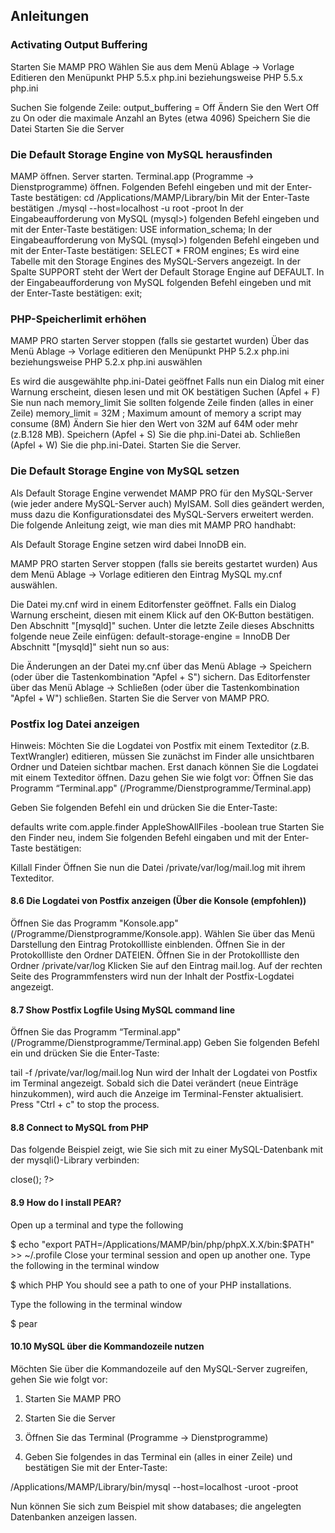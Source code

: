 ## Anleitungen

### Activating Output Buffering

Starten Sie MAMP PRO
Wählen Sie aus dem Menü Ablage -> Vorlage Editieren den Menüpunkt PHP 5.5.x php.ini beziehungsweise PHP 5.5.x php.ini
 
Suchen Sie folgende Zeile: output_buffering = Off
Ändern Sie den Wert Off zu On oder die maximale Anzahl an Bytes (etwa 4096)
Speichern Sie die Datei
Starten Sie die Server

### Die Default Storage Engine von MySQL herausfinden

MAMP öffnen.
Server starten.
Terminal.app (Programme -> Dienstprogramme) öffnen.
Folgenden Befehl eingeben und mit der Enter-Taste bestätigen:
cd /Applications/MAMP/Library/bin
Mit der Enter-Taste bestätigen
./mysql --host=localhost -u root -proot
In der Eingabeaufforderung von MySQL (mysql>) folgenden Befehl eingeben und mit der Enter-Taste bestätigen:
USE information_schema;
In der Eingabeaufforderung von MySQL (mysql>) folgenden Befehl eingeben und mit der Enter-Taste bestätigen:
SELECT * FROM engines;
Es wird eine Tabelle mit den Storage Engines des MySQL-Servers angezeigt. In der Spalte SUPPORT steht der Wert der Default Storage Engine auf DEFAULT. 
In der Eingabeaufforderung von MySQL folgenden Befehl eingeben und mit der Enter-Taste bestätigen:
exit;

### PHP-Speicherlimit erhöhen

MAMP PRO starten
Server stoppen (falls sie gestartet wurden)
Über das Menü Ablage -> Vorlage editieren den Menüpunkt PHP 5.2.x php.ini beziehungsweise PHP 5.2.x php.ini auswählen

Es wird die ausgewählte php.ini-Datei geöffnet
Falls nun ein Dialog mit einer Warnung erscheint, diesen lesen und mit OK bestätigen
Suchen (Apfel + F) Sie nun nach memory_limit
Sie sollten folgende Zeile finden (alles in einer Zeile) 
memory_limit = 32M ; Maximum amount of memory a script may consume (8M)
Ändern Sie hier den Wert von 32M auf 64M oder mehr (z.B.128 MB).
Speichern (Apfel + S) Sie die php.ini-Datei ab.
Schließen (Apfel + W) Sie die php.ini-Datei.
Starten Sie die Server.

### Die Default Storage Engine von MySQL setzen

Als Default Storage Engine verwendet MAMP PRO für den MySQL-Server (wie jeder andere MySQL-Server auch) MyISAM.
Soll dies geändert werden, muss dazu die Konfigurationsdatei des MySQL-Servers erweitert werden. Die folgende Anleitung zeigt, wie man dies mit MAMP PRO handhabt:

Als Default Storage Engine setzen wird dabei InnoDB ein.

MAMP PRO starten
Server stoppen (falls sie bereits gestartet wurden)
Aus dem Menü Ablage -> Vorlage editieren den Eintrag MySQL my.cnf auswählen. 

Die Datei my.cnf wird in einem Editorfenster geöffnet.
Falls ein Dialog Warnung erscheint, diesen mit einem Klick auf den OK-Button bestätigen.
Den Abschnitt "[mysqld]" suchen.
Unter die letzte Zeile dieses Abschnitts folgende neue Zeile einfügen:
default-storage-engine = InnoDB
Der Abschnitt "[mysqld]" sieht nun so aus:


Die Änderungen an der Datei my.cnf über das Menü Ablage -> Speichern (oder über die Tastenkombination "Apfel + S") sichern.
Das Editorfenster über das Menü Ablage -> Schließen (oder über die Tastenkombination "Apfel + W") schließen.
Starten Sie die Server von MAMP PRO.

### Postfix log Datei anzeigen

Hinweis: Möchten Sie die Logdatei von Postfix mit einem Texteditor (z.B. TextWrangler) editieren, müssen Sie zunächst im Finder alle unsichtbaren Ordner und Dateien sichtbar machen. Erst danach können Sie die Logdatei mit einem Texteditor öffnen. Dazu gehen Sie wie folgt vor:
Öffnen Sie das Programm “Terminal.app" (/Programme/Dienstprogramme/Terminal.app)

Geben Sie folgenden Befehl ein und drücken Sie die Enter-Taste:


defaults write com.apple.finder AppleShowAllFiles -boolean true
Starten Sie den Finder neu, indem Sie folgenden Befehl eingaben und mit der Enter-Taste bestätigen:


Killall Finder
Öffnen Sie nun die Datei /private/var/log/mail.log mit ihrem Texteditor.



 

#### 8.6 Die Logdatei von Postfix anzeigen (Über die Konsole (empfohlen))

Öffnen Sie das Programm "Konsole.app" (/Programme/Dienstprogramme/Konsole.app).
Wählen Sie über das Menü Darstellung den Eintrag Protokollliste einblenden.
Öffnen Sie in der Protokollliste den Ordner DATEIEN.
Öffnen Sie in der Protokollliste den Ordner /private/var/log
Klicken Sie auf den Eintrag mail.log.
Auf der rechten Seite des Programmfensters wird nun der Inhalt der Postfix-Logdatei angezeigt.

#### 8.7 Show Postfix Logfile Using MySQL command line

Öffnen Sie das Programm “Terminal.app" (/Programme/Dienstprogramme/Terminal.app)
Geben Sie folgenden Befehl ein und drücken Sie die Enter-Taste:

tail -f /private/var/log/mail.log
Nun wird der Inhalt der Logdatei von Postfix im Terminal angezeigt. Sobald sich die Datei verändert (neue Einträge hinzukommen), wird auch die Anzeige im Terminal-Fenster aktualisiert.
Press "Ctrl + c" to stop the process.

#### 8.8 Connect to MySQL from PHP

Das folgende Beispiel zeigt, wie Sie sich mit zu einer MySQL-Datenbank mit der mysqli()-Library verbinden:

<?php
 DEFINE('DB_USERNAME', 'root');
 DEFINE('DB_PASSWORD', 'root');
 DEFINE('DB_HOST', 'localhost');
 DEFINE('DB_DATABASE', 'performance_schema');

 $mysqli = new mysqli(DB_HOST, DB_USERNAME, DB_PASSWORD, DB_DATABASE);

 if (mysqli_connect_error()) {
  die('Connect Error ('.mysqli_connect_errno().') '.mysqli_connect_error());
 }

 echo 'Connected successfully.';

 $mysqli->close();
?>
 

#### 8.9 How do I install PEAR?

Open up a terminal and type the following 

$ echo "export PATH=/Applications/MAMP/bin/php/phpX.X.X/bin:$PATH" >> ~/.profile
Close your terminal session and open up another one. Type the following in the terminal window

$ which PHP
You should see a path to one of your PHP installations.

Type the following in the terminal window

$ pear
#### 10.10 MySQL über die Kommandozeile nutzen

Möchten Sie über die Kommandozeile auf den MySQL-Server zugreifen, gehen Sie wie folgt vor:

 

1. Starten Sie MAMP PRO

2. Starten Sie die Server

3. Öffnen Sie das Terminal (Programme -> Dienstprogramme)

4. Geben Sie folgendes in das Terminal ein (alles in einer Zeile) und bestätigen Sie mit der Enter-Taste:

/Applications/MAMP/Library/bin/mysql --host=localhost -uroot -proot

 

Nun können Sie sich zum Beispiel mit show databases; die angelegten Datenbanken anzeigen lassen.

 



